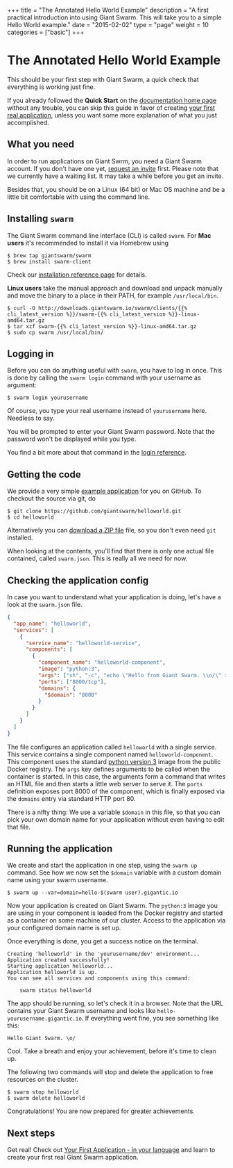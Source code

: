 +++
title = "The Annotated Hello World Example"
description = "A first practical introduction into using Giant Swarm. This will take you to a simple Hello World example."
date = "2015-02-02"
type = "page"
weight = 10
categories = ["basic"]
+++

# The Annotated Hello World Example

<p class="lead">This should be your first step with Giant Swarm, a quick check that everything is working just fine.</p>

If you already followed the __Quick Start__ on the [documentation home page](/) without any trouble, you can skip this guide in favor of creating [your first real application](/guides/your-first-application/), unless you want some more explanation of what you just accomplished.

## What you need

In order to run applications on Giant Swrm, you need a Giant Swarm account. If you don't have one yet, [request an invite](https://giantswarm.io/request-invite/) first. Please note that we currently have a waiting list. It may take a while before you get an invite.

Besides that, you should be on a Linux (64 bit) or Mac OS machine and be a little bit comfortable with using the command line.

## Installing `swarm`

The Giant Swarm command line interface (CLI) is called `swarm`. For __Mac users__ it's recommended to install it via Homebrew using

```nohighlight
$ brew tap giantswarm/swarm
$ brew install swarm-client
```

Check our [installation reference page](/reference/installation/) for details.

__Linux users__ take the manual approach and download and unpack manually and move the binary to a place in their PATH, for example `/usr/local/bin`.

```nohighlight
$ curl -O http://downloads.giantswarm.io/swarm/clients/{{% cli_latest_version %}}/swarm-{{% cli_latest_version %}}-linux-amd64.tar.gz
$ tar xzf swarm-{{% cli_latest_version %}}-linux-amd64.tar.gz
$ sudo cp swarm /usr/local/bin/
```

## Logging in

Before you can do anything useful with `swarm`, you have to log in once. This is done by calling the `swarm login` command with your username as argument:

```nohighlight
$ swarm login yourusername
```

Of course, you type your real username instead of `yourusername` here. Needless to say.

You will be prompted to enter your Giant Swarm password. Note that the password won't be displayed while you type.

You find a bit more about that command in the [login reference](/reference/login/).

## Getting the code

We provide a very simple [example application](https://github.com/giantswarm/helloworld) for you on GitHub. To checkout the source via git, do

```nohighlight
$ git clone https://github.com/giantswarm/helloworld.git
$ cd helloworld
```

Alternatively you can [download a ZIP file](https://github.com/giantswarm/helloworld/archive/master.zip) file, so you don't even need `git` installed.

When looking at the contents, you'll find that there is only one actual file contained, called `swarm.json`. This is really all we need for now.

## Checking the application config

In case you want to understand what your application is doing, let's have a look at the `swarm.json` file.

```json
{
  "app_name": "helloworld",
  "services": [
    {
      "service_name": "helloworld-service",
      "components": [
        {
          "component_name": "helloworld-component",
          "image": "python:3",
          "args": ["sh", "-c", "echo \"Hello from Giant Swarm. \\o/\" > index.html && python -m http.server"],
          "ports": ["8000/tcp"],
          "domains": {
            "$domain": "8000"
          }
        }
      ]
    }
  ]
}
``` 

The file configures an application called `helloworld` with a single service. This service contains a single component named `helloworld-component`. This component uses the standard [python version 3](https://registry.hub.docker.com/_/python/) image from the public Docker registry. The `args` key defines arguments to be called when the container is started. In this case, the arguments form a command that writes an HTML file and then starts a little web server to serve it. The `ports` definition exposes port 8000 of the component, which is finally exposed via the `domains` entry via standard HTTP port 80.

There is a nifty thing: We use a variable `$domain` in this file, so that you can pick your own domain name for your application without even having to edit that file.


## Running the application

We create and start the application in one step, using the `swarm up` command. See how we now set the `$domain` variable with a custom domain name using your swarm username.

```nohighlight
$ swarm up --var=domain=hello-$(swarm user).gigantic.io
```

Now your application is created on Giant Swarm. The `python:3` image you are using in your component is loaded from the Docker registry and started as a container on some machine of our cluster. Access to the application via your configured domain name is set up.

Once everything is done, you get a success notice on the terminal.

```nohighlight
Creating 'helloworld' in the 'yourusername/dev' environment...
Application created successfully!
Starting application helloworld...
Application helloworld is up.
You can see all services and components using this command:

    swarm status helloworld

```

The app should be running, so let's check it in a browser. Note that the URL contains your Giant Swarm username and looks like `hello-yourusername.gigantic.io`. If everything went fine, you see something like this:

```nohighlight
Hello Giant Swarm. \o/
```

Cool. Take a breath and enjoy your achievement, before it's time to clean up.

The following two commands will stop and delete the application to free resources on the cluster.

```nohighlight
$ swarm stop helloworld
$ swarm delete helloworld
```

Congratulations! You are now prepared for greater achievements.

## Next steps

Get real! Check out [Your First Application - in your language](/guides/your-first-application/) and learn to create your first real Giant Swarm application.
